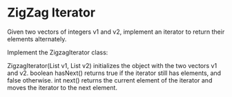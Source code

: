 # ZigZag Iterator

Given two vectors of integers v1 and v2, implement an iterator to return their elements alternately.

Implement the ZigzagIterator class:

ZigzagIterator(List<int> v1, List<int> v2) initializes the object with the two vectors v1 and v2.
boolean hasNext() returns true if the iterator still has elements, and false otherwise.
int next() returns the current element of the iterator and moves the iterator to the next element.
